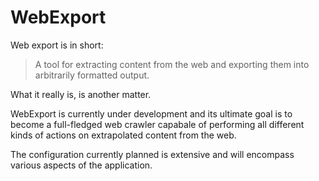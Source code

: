 WebExport
=========

Web export is in short:

> A tool for extracting content from the web and exporting them into arbitrarily formatted output.

What it really is, is another matter.

WebExport is currently under development and its ultimate goal is to become a full-fledged
web crawler capabale of performing all different kinds of actions on extrapolated content from the
web.

The configuration currently planned is extensive and will encompass various aspects of the application.